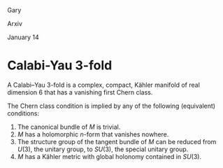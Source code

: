 <link href="../../whirlwind.css" rel="stylesheet">

<whirlheader>
    <p>Gary</p>
    <p>Arxiv</p>
    <p>January 14</p>
</whirlheader>

# Calabi-Yau 3-fold 

A Calabi–Yau 3-fold is a complex, compact, Kähler manifold of real dimension 6 that has a vanishing first Chern class. 

The Chern class condition is implied by any of the following (equivalent) conditions:

1. The canonical bundle of $M$ is trivial.
2. $M$ has a holomorphic $n$-form that vanishes nowhere.
3. The structure group of the tangent bundle of $M$ can be reduced from $U(3)$, the unitary group, to $SU(3)$, the special unitary group.
4. $M$ has a Kähler metric with global holonomy contained in $SU(3)$.
